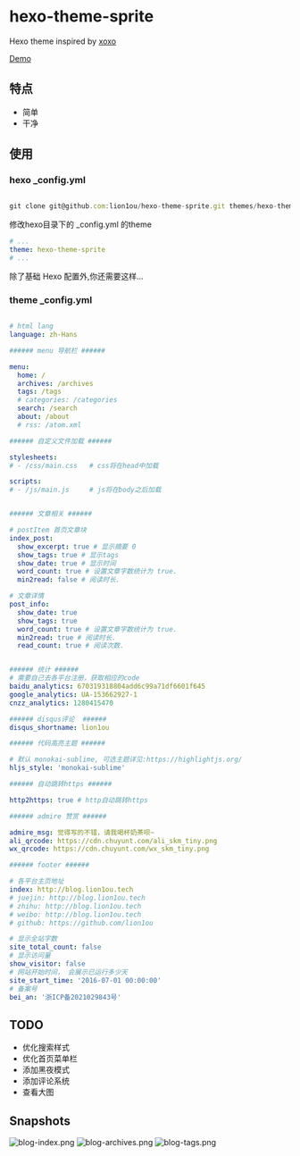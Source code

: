 # hexo-theme-sprite

Hexo theme inspired by [xoxo](https://github.com/KevinOfNeu/hexo-theme-xoxo) 

[Demo](https://blog.lion1ou.tech)

## 特点

- 简单
- 干净


## 使用

###  hexo _config.yml

```js

git clone git@github.com:lion1ou/hexo-theme-sprite.git themes/hexo-theme-sprite

```

修改hexo目录下的 _config.yml 的theme

```yml
# ...
theme: hexo-theme-sprite
# ...
```


除了基础 Hexo 配置外,你还需要这样...

### theme _config.yml
```yml

# html lang
language: zh-Hans

###### menu 导航栏 ######

menu:
  home: /
  archives: /archives
  tags: /tags
  # categories: /categories
  search: /search
  about: /about
  # rss: /atom.xml

###### 自定义文件加载 ######

stylesheets:
# - /css/main.css   # css将在head中加载

scripts:
# - /js/main.js     # js将在body之后加载


###### 文章相关 ######

# postItem 首页文章块
index_post:
  show_excerpt: true # 显示摘要 0
  show_tags: true # 显示tags
  show_date: true # 显示时间
  word_count: true # 设置文章字数统计为 true.
  min2read: false # 阅读时长.

# 文章详情
post_info:
  show_date: true
  show_tags: true
  word_count: true # 设置文章字数统计为 true.
  min2read: true # 阅读时长.
  read_count: true # 阅读次数.


###### 统计 ######
# 需要自己去各平台注册，获取相应的code
baidu_analytics: 670319318804add6c99a71df6601f645
google_analytics: UA-153662927-1
cnzz_analytics: 1280415470

###### disqus评论  ######
disqus_shortname: lion1ou

###### 代码高亮主题 ######

# 默认 monokai-sublime, 可选主题详见:https://highlightjs.org/
hljs_style: 'monokai-sublime' 

###### 自动跳转https ######

http2https: true # http自动跳转https

###### admire 赞赏 ######

admire_msg: 觉得写的不错，请我喝杯奶茶呗~
ali_qrcode: https://cdn.chuyunt.com/ali_skm_tiny.png
wx_qrcode: https://cdn.chuyunt.com/wx_skm_tiny.png

###### footer ######

# 各平台主页地址
index: http://blog.lion1ou.tech
# juejin: http://blog.lion1ou.tech
# zhihu: http://blog.lion1ou.tech
# weibo: http://blog.lion1ou.tech
# github: https://github.com/lion1ou

# 显示全站字数
site_total_count: false
# 显示访问量
show_visitor: false
# 网站开始时间， 会展示已运行多少天
site_start_time: '2016-07-01 00:00:00'
# 备案号
bei_an: '浙ICP备2021029843号'

```

## TODO

* 优化搜索样式
* 优化首页菜单栏
* 添加黑夜模式
* 添加评论系统
* 查看大图

## Snapshots

![blog-index.png](https://i.loli.net/2021/10/10/RXdxFbnLtMumAB6.png)
![blog-archives.png](https://i.loli.net/2021/10/10/jmnH71aerS8UFR9.png)
![blog-tags.png](https://i.loli.net/2021/10/10/8Zu1b39gVh7jymB.png)